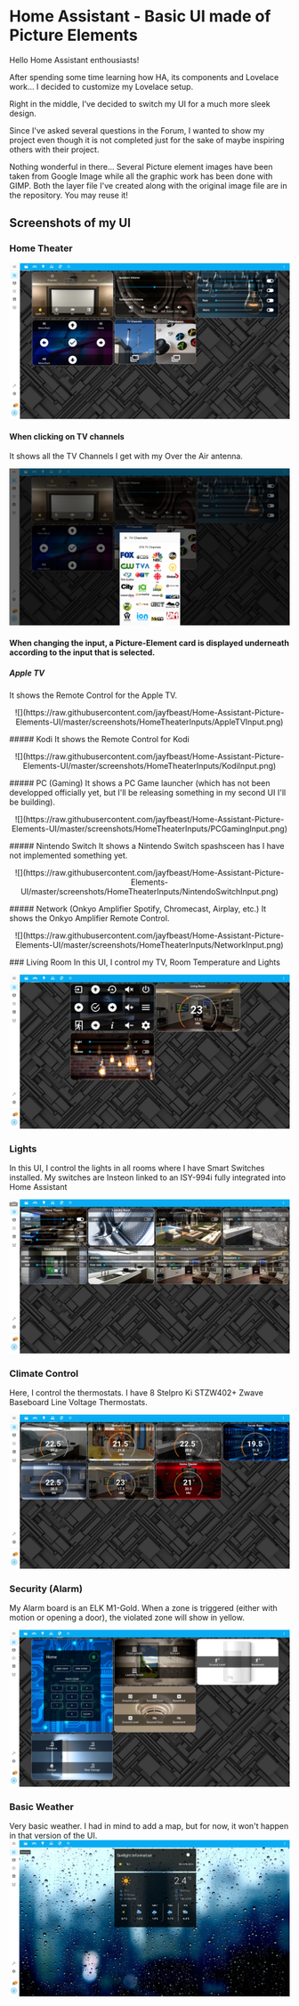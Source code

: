 
# Home Assistant - Basic UI made of Picture Elements

Hello Home Assistant enthousiasts! 

After spending some time learning how HA, its components and Lovelace work... I decided to customize my Lovelace setup.

Right in the middle, I've decided to switch my UI for a much more sleek design. 

Since I've asked several questions in the Forum, I wanted to show my project even though it is not completed just for the sake of maybe inspiring others with their project.

Nothing wonderful in there... Several Picture element images have been taken from Google Image while all the graphic work has been done with GIMP. Both the layer file I've created along with the original image file are in the repository. You may reuse it!


## Screenshots of my UI
### Home Theater
![](https://raw.githubusercontent.com/jayfbeast/Home-Assistant-Picture-Elements-UI/master/screenshots/Home%20Theater.png)

#### When clicking on TV channels 
It shows all the TV Channels I get with my Over the Air antenna.

![](https://raw.githubusercontent.com/jayfbeast/Home-Assistant-Picture-Elements-UI/master/screenshots/TV%20Channels.png)

#### When changing the input, a Picture-Element card is displayed underneath according to the input that is selected.

##### Apple TV
It shows the Remote Control for the Apple TV.
<p align="center">
![](https://raw.githubusercontent.com/jayfbeast/Home-Assistant-Picture-Elements-UI/master/screenshots/HomeTheaterInputs/AppleTVInput.png)
</p>
##### Kodi
It shows the Remote Control for Kodi
<p align="center">
![](https://raw.githubusercontent.com/jayfbeast/Home-Assistant-Picture-Elements-UI/master/screenshots/HomeTheaterInputs/KodiInput.png)
</p>
##### PC (Gaming)
It shows a PC Game launcher (which has not been developped officially yet, but I'll be releasing something in my second UI I'll be building).
<p align="center">
![](https://raw.githubusercontent.com/jayfbeast/Home-Assistant-Picture-Elements-UI/master/screenshots/HomeTheaterInputs/PCGamingInput.png)
</p>
##### Nintendo Switch
It shows a Nintendo Switch spashsceen has I have not implemented something yet.
<p align="center">
![](https://raw.githubusercontent.com/jayfbeast/Home-Assistant-Picture-Elements-UI/master/screenshots/HomeTheaterInputs/NintendoSwitchInput.png)
</p>
##### Network (Onkyo Amplifier Spotify, Chromecast, Airplay, etc.)
It shows the Onkyo Amplifier Remote Control.
<p align="center">
![](https://raw.githubusercontent.com/jayfbeast/Home-Assistant-Picture-Elements-UI/master/screenshots/HomeTheaterInputs/NetworkInput.png)
</p>
### Living Room
In this UI, I control my TV, Room Temperature and Lights

![](https://raw.githubusercontent.com/jayfbeast/Home-Assistant-Picture-Elements-UI/master/screenshots/LivingRoom.png)

### Lights
In this UI, I control the lights in all rooms where I have Smart Switches installed. My switches are Insteon linked to an ISY-994i fully integrated into Home Assistant

![](https://raw.githubusercontent.com/jayfbeast/Home-Assistant-Picture-Elements-UI/master/screenshots/Lights.png)

### Climate Control
Here, I control the thermostats. I have 8 Stelpro Ki STZW402+ Zwave Baseboard Line Voltage Thermostats.

![](https://raw.githubusercontent.com/jayfbeast/Home-Assistant-Picture-Elements-UI/master/screenshots/Heating.png)

### Security (Alarm)
My Alarm board is an ELK M1-Gold. When a zone is triggered (either with motion or opening a door), the violated zone will show in yellow.

![](https://raw.githubusercontent.com/jayfbeast/Home-Assistant-Picture-Elements-UI/master/screenshots/Security.png)

### Basic Weather
Very basic weather. I had in mind to add a map, but for now, it won't happen in that version of the UI.
![](https://raw.githubusercontent.com/jayfbeast/Home-Assistant-Picture-Elements-UI/master/screenshots/Weather.png)


